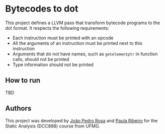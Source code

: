 # Bytecodes to dot
This project defines a LLVM pass that transform bytecode programs to the dot format.
It respects the following requirements:
* Each instruction must be printed with an opcode
* All the arguments of an instruction must be printed next to this instruction
* Arguments that do not have names, such as `getelementptr` in function calls, should not be printed
* Type information should not be printed

## How to run
TBD

## Authors
This project was developed by [João Pedro Rosa](https://github.com/jotaRenan) and [Paula Ribeiro](https://github.com/paula-mr) for the Static Analysis (DCC888) course from UFMG.